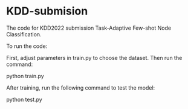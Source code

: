 # KDD-submision

The code for KDD2022 submission Task-Adaptive Few-shot Node Classification.

To run the code:

First, adjust parameters in train.py to choose the dataset. Then run the command:

python train.py

After training, run the following command to test the model:

python test.py

